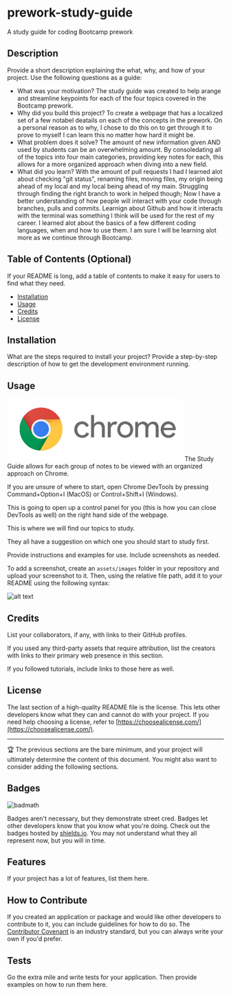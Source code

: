 # prework-study-guide
A study guide for coding Bootcamp prework

## Description

Provide a short description explaining the what, why, and how of your project. Use the following questions as a guide:

- What was your motivation? The study guide was created to help arange and streamline keypoints for each of the four topics covered in the Bootcamp prework. 
- Why did you build this project? To create a webpage that has a localized set of a few notabel deatails on each of the concepts in the prework. On a personal reason as to why, I chose to do this on to get through it to prove to myself I can learn this no matter how hard it might be.
- What problem does it solve? The amount of new information given AND used by students can be an overwhelming amount. By consoledating all of the topics into four main categories, providing key notes for each, this allows for a more organized approach when diving into a new field.
- What did you learn? With the amount of pull requests I had I learned alot about checking "git status", renaming files, moving files, my origin being ahead of my local and my local being ahead of my main. Struggling through finding the right branch to work in helped though; Now I have a better understanding of how people will interact with your code through branches, pulls and commits. Learnign about Github and how it interacts with the terminal was something I think will be used for the rest of my career. I learned alot about the basics of a few different coding languages, when and how to use them. I am sure I will be learning alot more as we continue through Bootcamp.

## Table of Contents (Optional)

If your README is long, add a table of contents to make it easy for users to find what they need.

- [Installation](#installation)
- [Usage](#usage)
- [Credits](#credits)
- [License](#license)

## Installation

What are the steps required to install your project? Provide a step-by-step description of how to get the development environment running.

## Usage
  <img src="./assets/images/Chrome_image.png" alt="Google Chrome logo" />
The Study Guide allows for each group of notes to be viewed with an organized approach on Chrome. 

If you are unsure of where to start, open Chrome DevTools by pressing Command+Option+I (MacOS) or Control+Shift+I (Windows). 

This is going to open up a control panel for you (this is how you can close DevTools as well) on the right hand side of the webpage.

 This is where we will find our topics to study. 
 
 They all have a suggestion on which one you should start to study first. 

Provide instructions and examples for use. Include screenshots as needed.

To add a screenshot, create an `assets/images` folder in your repository and upload your screenshot to it. Then, using the relative file path, add it to your README using the following syntax:

![alt text](assets/images/screenshot.png)

## Credits

List your collaborators, if any, with links to their GitHub profiles.

If you used any third-party assets that require attribution, list the creators with links to their primary web presence in this section.

If you followed tutorials, include links to those here as well.

## License

The last section of a high-quality README file is the license. This lets other developers know what they can and cannot do with your project. If you need help choosing a license, refer to [https://choosealicense.com/](https://choosealicense.com/).

---

🏆 The previous sections are the bare minimum, and your project will ultimately determine the content of this document. You might also want to consider adding the following sections.

## Badges

![badmath](https://img.shields.io/github/languages/top/nielsenjared/badmath)

Badges aren't necessary, but they demonstrate street cred. Badges let other developers know that you know what you're doing. Check out the badges hosted by [shields.io](https://shields.io/). You may not understand what they all represent now, but you will in time.

## Features

If your project has a lot of features, list them here.

## How to Contribute

If you created an application or package and would like other developers to contribute to it, you can include guidelines for how to do so. The [Contributor Covenant](https://www.contributor-covenant.org/) is an industry standard, but you can always write your own if you'd prefer.

## Tests

Go the extra mile and write tests for your application. Then provide examples on how to run them here.